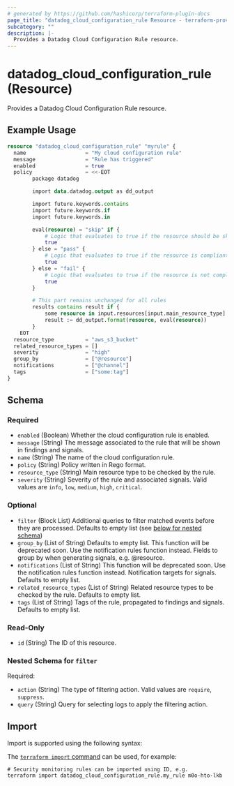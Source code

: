 ```yaml
---
# generated by https://github.com/hashicorp/terraform-plugin-docs
page_title: "datadog_cloud_configuration_rule Resource - terraform-provider-datadog"
subcategory: ""
description: |-
  Provides a Datadog Cloud Configuration Rule resource.
---
```


# datadog_cloud_configuration_rule (Resource)

Provides a Datadog Cloud Configuration Rule resource.

## Example Usage

```terraform
resource "datadog_cloud_configuration_rule" "myrule" {
  name                   = "My cloud configuration rule"
  message                = "Rule has triggered"
  enabled                = true
  policy                 = <<-EOT
        package datadog

        import data.datadog.output as dd_output

        import future.keywords.contains
        import future.keywords.if
        import future.keywords.in

        eval(resource) = "skip" if {
            # Logic that evaluates to true if the resource should be skipped
            true
        } else = "pass" {
            # Logic that evaluates to true if the resource is compliant
            true
        } else = "fail" {
            # Logic that evaluates to true if the resource is not compliant
            true
        }

        # This part remains unchanged for all rules
        results contains result if {
            some resource in input.resources[input.main_resource_type]
            result := dd_output.format(resource, eval(resource))
        }
    EOT
  resource_type          = "aws_s3_bucket"
  related_resource_types = []
  severity               = "high"
  group_by               = ["@resource"]
  notifications          = ["@channel"]
  tags                   = ["some:tag"]
}
```

<!-- schema generated by tfplugindocs -->
## Schema

### Required

- `enabled` (Boolean) Whether the cloud configuration rule is enabled.
- `message` (String) The message associated to the rule that will be shown in findings and signals.
- `name` (String) The name of the cloud configuration rule.
- `policy` (String) Policy written in Rego format.
- `resource_type` (String) Main resource type to be checked by the rule.
- `severity` (String) Severity of the rule and associated signals. Valid values are `info`, `low`, `medium`, `high`, `critical`.

### Optional

- `filter` (Block List) Additional queries to filter matched events before they are processed. Defaults to empty list (see [below for nested schema](#nestedblock--filter))
- `group_by` (List of String) Defaults to empty list. This function will be deprecated soon. Use the notification rules function instead. Fields to group by when generating signals, e.g. @resource.
- `notifications` (List of String) This function will be deprecated soon. Use the notification rules function instead. Notification targets for signals. Defaults to empty list.
- `related_resource_types` (List of String) Related resource types to be checked by the rule. Defaults to empty list.
- `tags` (List of String) Tags of the rule, propagated to findings and signals. Defaults to empty list.

### Read-Only

- `id` (String) The ID of this resource.

<a id="nestedblock--filter"></a>
### Nested Schema for `filter`

Required:

- `action` (String) The type of filtering action. Valid values are `require`, `suppress`.
- `query` (String) Query for selecting logs to apply the filtering action.

## Import

Import is supported using the following syntax:

The [`terraform import` command](https://developer.hashicorp.com/terraform/cli/commands/import) can be used, for example:

```shell
# Security monitoring rules can be imported using ID, e.g.
terraform import datadog_cloud_configuration_rule.my_rule m0o-hto-lkb
```
